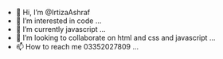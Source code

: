- 👋 Hi, I’m @IrtizaAshraf
- 👀 I’m interested in code ...
- 🌱 I’m currently javascript ...
- 💞️ I’m looking to collaborate on html and css and javascript ...
- 📫 How to reach me 03352027809 ...

<!---
IrtizaAshraf/IrtizaAshraf is a ✨ special ✨ repository because its `README.md` (this file) appears on your GitHub profile.
You can click the Preview link to take a look at your changes.
--->
